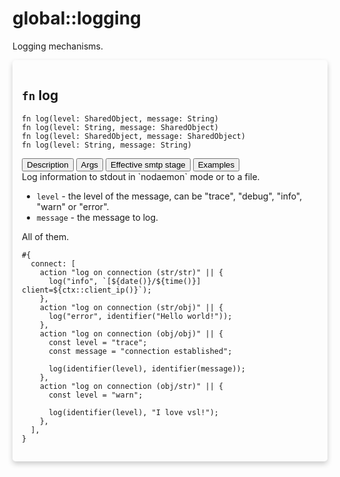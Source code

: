 # global::logging

Logging mechanisms.


<div markdown="span" style='box-shadow: 0 4px 8px 0 rgba(0,0,0,0.2); padding: 15px; border-radius: 5px;'>

<h2 class="func-name"> <code>fn</code> log </h2>

```rust,ignore
fn log(level: SharedObject, message: String)
fn log(level: String, message: SharedObject)
fn log(level: SharedObject, message: SharedObject)
fn log(level: String, message: String)
```

<div class="tab">
    <button
    group="log"
    id="link-log-description"
    class="tablinks active"
    onclick="openTab(event, 'log', 'description')">
        Description
    </button>
    <button
    group="log"
    id="link-log-Args"
    class="tablinks"
    onclick="openTab(event, 'log', 'Args')">
        Args
    </button>
    <button
    group="log"
    id="link-log-Effective smtp stage"
    class="tablinks"
    onclick="openTab(event, 'log', 'Effective smtp stage')">
        Effective smtp stage
    </button>
    <button
    group="log"
    id="link-log-Examples"
    class="tablinks"
    onclick="openTab(event, 'log', 'Examples')">
        Examples
    </button></div>

<div group="log" id="log-description" style="display: block;" markdown="span" class="tabcontent">
Log information to stdout in `nodaemon` mode or to a file.


</div>

<div group="log" id="log-Args" class="tabcontent">

* `level` - the level of the message, can be "trace", "debug", "info", "warn" or "error".
* `message` - the message to log.


</div>

<div group="log" id="log-Effective smtp stage" class="tabcontent">

All of them.


</div>

<div group="log" id="log-Examples" class="tabcontent">

```
#{
  connect: [
    action "log on connection (str/str)" || {
      log("info", `[${date()}/${time()}] client=${ctx::client_ip()}`);
    },
    action "log on connection (str/obj)" || {
      log("error", identifier("Hello world!"));
    },
    action "log on connection (obj/obj)" || {
      const level = "trace";
      const message = "connection established";

      log(identifier(level), identifier(message));
    },
    action "log on connection (obj/str)" || {
      const level = "warn";

      log(identifier(level), "I love vsl!");
    },
  ],
}
```
</div>

</div>
</br>

